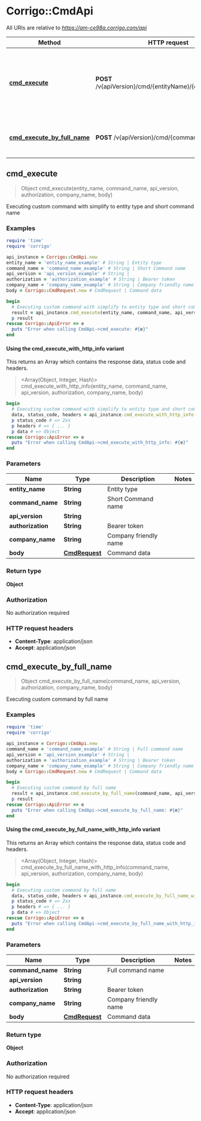 # Corrigo::CmdApi

All URIs are relative to *https://am-ce98a.corrigo.com/api*

| Method | HTTP request | Description |
| ------ | ------------ | ----------- |
| [**cmd_execute**](CmdApi.md#cmd_execute) | **POST** /v{apiVersion}/cmd/{entityName}/{commandName} | Executing custom command with simplify to entity type and short command name |
| [**cmd_execute_by_full_name**](CmdApi.md#cmd_execute_by_full_name) | **POST** /v{apiVersion}/cmd/{commandName} | Executing custom command by full name |


## cmd_execute

> Object cmd_execute(entity_name, command_name, api_version, authorization, company_name, body)

Executing custom command with simplify to entity type and short command name

### Examples

```ruby
require 'time'
require 'corrigo'

api_instance = Corrigo::CmdApi.new
entity_name = 'entity_name_example' # String | Entity type
command_name = 'command_name_example' # String | Short Command name
api_version = 'api_version_example' # String | 
authorization = 'authorization_example' # String | Bearer token
company_name = 'company_name_example' # String | Company friendly name
body = Corrigo::CmdRequest.new # CmdRequest | Command data

begin
  # Executing custom command with simplify to entity type and short command name
  result = api_instance.cmd_execute(entity_name, command_name, api_version, authorization, company_name, body)
  p result
rescue Corrigo::ApiError => e
  puts "Error when calling CmdApi->cmd_execute: #{e}"
end
```

#### Using the cmd_execute_with_http_info variant

This returns an Array which contains the response data, status code and headers.

> <Array(Object, Integer, Hash)> cmd_execute_with_http_info(entity_name, command_name, api_version, authorization, company_name, body)

```ruby
begin
  # Executing custom command with simplify to entity type and short command name
  data, status_code, headers = api_instance.cmd_execute_with_http_info(entity_name, command_name, api_version, authorization, company_name, body)
  p status_code # => 2xx
  p headers # => { ... }
  p data # => Object
rescue Corrigo::ApiError => e
  puts "Error when calling CmdApi->cmd_execute_with_http_info: #{e}"
end
```

### Parameters

| Name | Type | Description | Notes |
| ---- | ---- | ----------- | ----- |
| **entity_name** | **String** | Entity type |  |
| **command_name** | **String** | Short Command name |  |
| **api_version** | **String** |  |  |
| **authorization** | **String** | Bearer token |  |
| **company_name** | **String** | Company friendly name |  |
| **body** | [**CmdRequest**](CmdRequest.md) | Command data |  |

### Return type

**Object**

### Authorization

No authorization required

### HTTP request headers

- **Content-Type**: application/json
- **Accept**: application/json


## cmd_execute_by_full_name

> Object cmd_execute_by_full_name(command_name, api_version, authorization, company_name, body)

Executing custom command by full name

### Examples

```ruby
require 'time'
require 'corrigo'

api_instance = Corrigo::CmdApi.new
command_name = 'command_name_example' # String | Full command name
api_version = 'api_version_example' # String | 
authorization = 'authorization_example' # String | Bearer token
company_name = 'company_name_example' # String | Company friendly name
body = Corrigo::CmdRequest.new # CmdRequest | Command data

begin
  # Executing custom command by full name
  result = api_instance.cmd_execute_by_full_name(command_name, api_version, authorization, company_name, body)
  p result
rescue Corrigo::ApiError => e
  puts "Error when calling CmdApi->cmd_execute_by_full_name: #{e}"
end
```

#### Using the cmd_execute_by_full_name_with_http_info variant

This returns an Array which contains the response data, status code and headers.

> <Array(Object, Integer, Hash)> cmd_execute_by_full_name_with_http_info(command_name, api_version, authorization, company_name, body)

```ruby
begin
  # Executing custom command by full name
  data, status_code, headers = api_instance.cmd_execute_by_full_name_with_http_info(command_name, api_version, authorization, company_name, body)
  p status_code # => 2xx
  p headers # => { ... }
  p data # => Object
rescue Corrigo::ApiError => e
  puts "Error when calling CmdApi->cmd_execute_by_full_name_with_http_info: #{e}"
end
```

### Parameters

| Name | Type | Description | Notes |
| ---- | ---- | ----------- | ----- |
| **command_name** | **String** | Full command name |  |
| **api_version** | **String** |  |  |
| **authorization** | **String** | Bearer token |  |
| **company_name** | **String** | Company friendly name |  |
| **body** | [**CmdRequest**](CmdRequest.md) | Command data |  |

### Return type

**Object**

### Authorization

No authorization required

### HTTP request headers

- **Content-Type**: application/json
- **Accept**: application/json

